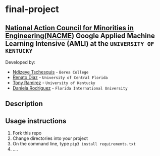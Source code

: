 <!--
Name of your teams' final project
-->
# final-project
## [National Action Council for Minorities in Engineering(NACME)](https://www.nacme.org) Google Applied Machine Learning Intensive (AMLI) at the `UNIVERSITY OF KENTUCKY`

<!--
List all of the members who developed the project and
link to each members respective GitHub profile
-->
Developed by: 
- [Ndizeye Tschesquis](https://github.com/cheskynd) - `Berea College`
- [Renato Diaz](https://github.com/NrgNinja) - `University of Central Florida` 
- [Tony Ramirez](https://github.com/tonypacheco) - `University of Kentucky` 
- [Daniela Rodriguez](https://github.com/danirodrx) - `Florida International University`

## Description
<!--
Give a short description on what your project accomplishes and what tools is uses. In addition, you can drop screenshots directly into your README file to add them to your README. Take these from your presentations.
-->

## Usage instructions
<!--
Give details on how to install fork and install your project. You can get all of the python dependencies for your project by typing `pip3 freeze requirements.txt` on the system that runs your project. Add the generated `requirements.txt` to this repo.
-->
1. Fork this repo
2. Change directories into your project
3. On the command line, type `pip3 install requirements.txt`
4. ....
